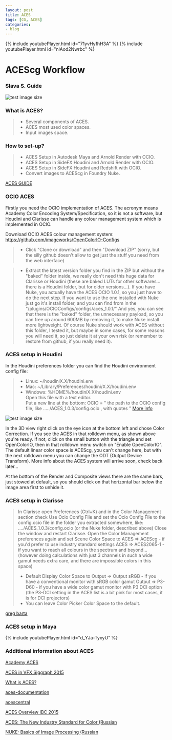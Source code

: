 ```yaml
---
layout: post
title: ACES
tags: [CG, ACES]
categories:
- blog
---
```



{% include youtubePlayer.html id="71yvHyfhH3A" %}
{% include youtubePlayer.html id="nlAod2Nwrbc" %}

ACEScg Workflow 
===================

### Slava S. Guide

![test image size](https://1.bp.blogspot.com/-UZZSY1LgPOw/XTy5QgtG-uI/AAAAAAAADr0/2M-Ps_P3kvEn6DPH48N4YujXeD5EdP1bgCLcBGAs/s640/Gamuts.jpg)

### What is ACES?
> - Several components of ACES. 
> - ACES most used color spaces. 
> - Input images space.

### How to set-up?
> - ACES Setup in Autodesk Maya and Arnold Render with OCIO. 
> - ACES Setup in SideFX Houdini and Arnold Render with OCIO. 
> - ACES Setup in SideFX Houdini and Redshift with OCIO.
> - Convert images to ACEScg in Foundry Nuke.


[ACES GUIDE](https://drive.google.com/open?id=1wRjizA0nmL7GE84WaZouthn2s-3bcutN)



### OCIO ACES
Firstly you need the OCIO implementation of ACES. The acronym means Academy Color Encoding System/Specification, so it is not a software, but Houdini and Clarisse can handle any colour management system which is implemented in OCIO.

Download OCIO ACES colour management system:
https://github.com/imageworks/OpenColorIO-Configs

> - Click "Clone or download" and then "Download ZIP" (sorry, but the silly github doesn't allow to get just the stuff you need from the web interface)

> - Extract the latest version folder you find in the ZIP but without the "baked" folder inside, we really don't need this huge data for Clarisse or Houdini (these are baked LUTs for other softwares... there is a Houdini folder, but for older versions...).
If you have Nuke, you actually have the ACES OCIO 1.0.1, so you just have to do the next step. If you want to use the one installed with Nuke just go it's install folder, and you can find from in the "/plugins/OCIOConfigs/configs/aces_1.0.1/"
And yes, you can see that there is the "baked" folder, the unnecessary payload, so you can free up around 600MB by removing it, to make Nuke install more lightweight. Of course Nuke should work with ACES without this folder, I tested it, but maybe in some cases, for some reasons you will need it, so just delete it at your own risk (or remember to restore from github, if you really need it).


### ACES setup in Houdini

In the Houdini preferences folder you can find the Houdini environment config file:
> - Linux:  ~/houdiniX.X/houdini.env
> - Mac:  ~/Library/Preferences/houdini/X.X/houdini.env
> - Windows:   %HOME%/houdiniX.X/houdini.env                                                        
Open this file with a text editor.                                                      
Put a new line at the bottom:
OCIO = " the path to the OCIO config file, like ...../ACES_1.0.3/config.ocio , with quotes "
[More info](http://www.sidefx.com/docs/houdini/render/linear.html)

![test image size](https://cdnb.artstation.com/p/content_assets/assets/000/066/719/original/3d5a335598cc334eb2a77f8cd9dff659.png?1518291402)


In the 3D view right click on the eye icon at the bottom left and chose Color Correction. If you see the ACES in that rolldown menu, as shown above you're ready. 
If not, click on the small button with the triangle and set OpenColorIO, then in that rolldown menu switch on "Enable OpenColorIO".
The default linear color space is ACEScg, you can't change here, but with the next rolldown menu you can change the ODT (Output Device Transform). More info about the ACES system will arrive soon, check back later...

At the bottom of the Render and Composite views there are the same bars, just stowed at default, so you should click on that horizontal bar below the image area first to unhide it.

### ACES setup in Clarisse

> In Clarisse open Preferences (Ctrl+K) and in the Color Management section check Use Ocio Config File and set the Ocio Config File to the config.ocio file in the folder you extracted somewhere, like:  ..../ACES_1.0.3/config.ocio (or the Nuke folder, described above)
> Close the window and restart Clarisse.
> Open the Color Management preferences again and set Scene Color Space to
ACES => ACEScg - if you'd prefer to use industry standard settings
ACES => ACES2065-1 - if you want to reach all colours in the spectrum and beyond... (however doing calculations with just 3 channels in such a wide gamut needs extra care, and there are impossible colors in this space)
> - Default Display Color Space to
Output => Output sRGB - if you have a conventional monitor with sRGB color gamut
Output => P3-D60 - if you have a wide color gamut monitor with P3 DCI option (the P3-DCI setting in the ACES list is a bit pink for most cases, it is for DCI projectors)
> - You can leave Color Picker Color Space to the default.

[greg barta](https://scivfx.artstation.com/pages/acessetup)

### ACES setup in Maya

{% include youtubePlayer.html id="d_YJa-TyxyU" %}


### Additional information about ACES
[Academy ACES](https://www.youtube.com/channel/UCnmCugF923ta50EFzxgQmjw/videos)

[ACES in VFX  Siggraph 2015](https://www.youtube.com/watch?v=vKtF2S7WEv0)

[What is ACES?](http://www.oscars.org/science-technology/sci-tech-projects/aces)

[aces-documentation](http://www.oscars.org/science-technology/aces/aces-documentation)

[acescentral](http://acescentral.com/)

[ACES Overview IBC 2015 ](https://www.youtube.com/watch?v=71yvHyfhH3A)

[ACES: The New Industry Standard for Color (Russian](https://vimeo.com/248960547)

[NUKE: Basics of Image Processing (Russian](https://youtu.be/Yj0ziOIfGQU?t=15174)


